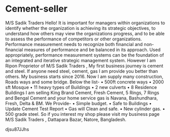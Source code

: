 # Cement-seller
M/S Sadik Traders
Hello! It is important for managers within organizations to identify whether the organization is achieving its strategic objectives, to understand how others may view the organizations progress, and to be able to assess the performance of competitors or other organizations. Performance measurement needs to recognize both financial and non-financial measures of performance and be balanced in its approach. Used appropriately, performance measurement systems can be the foundation of an integrated and iterative strategic management system. However I am Ripon Proprietor of M/S Sadik Traders , My first business journey is cement and steel. If anyone need steel, cement, gas I am provide you better than others. My business starts since 2016. Now I am supply many construction, Roads ways and some bridge. Below the list-
•	500ft concrete ways
•	2000 sft Mosque
•	11 heavy types of Buildings
•	2 new culverts
•	8 Residence Buildings
I am selling King Brand Cement, Fresh Cement, 5 Rings, 7 Rings and Bengal Cement and your home service gas is Navana, Bashundhara, Fresh, Delta & BM. 
We Provide-
• Simple budget.
• Safe to Buildings
• Update Cement Test Report
• Gas will Clean and safe.
• New cylinder gas.
• 500 grade steel.
So if you interest my shop please visit my business page M/S Sadik Traders , Dattapara Bazar, Natore, Bangladesh.

djsu87JJhs
